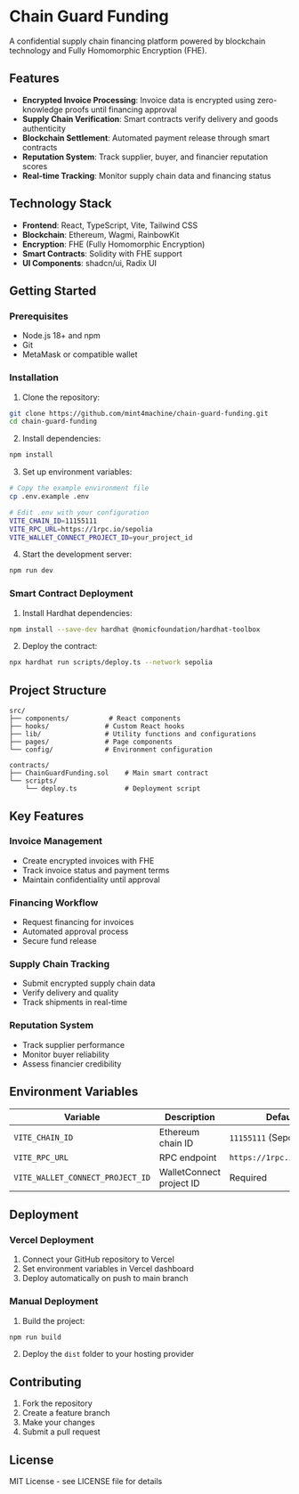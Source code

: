 # Chain Guard Funding

A confidential supply chain financing platform powered by blockchain technology and Fully Homomorphic Encryption (FHE).

## Features

- **Encrypted Invoice Processing**: Invoice data is encrypted using zero-knowledge proofs until financing approval
- **Supply Chain Verification**: Smart contracts verify delivery and goods authenticity
- **Blockchain Settlement**: Automated payment release through smart contracts
- **Reputation System**: Track supplier, buyer, and financier reputation scores
- **Real-time Tracking**: Monitor supply chain data and financing status

## Technology Stack

- **Frontend**: React, TypeScript, Vite, Tailwind CSS
- **Blockchain**: Ethereum, Wagmi, RainbowKit
- **Encryption**: FHE (Fully Homomorphic Encryption)
- **Smart Contracts**: Solidity with FHE support
- **UI Components**: shadcn/ui, Radix UI

## Getting Started

### Prerequisites

- Node.js 18+ and npm
- Git
- MetaMask or compatible wallet

### Installation

1. Clone the repository:
```bash
git clone https://github.com/mint4machine/chain-guard-funding.git
cd chain-guard-funding
```

2. Install dependencies:
```bash
npm install
```

3. Set up environment variables:
```bash
# Copy the example environment file
cp .env.example .env

# Edit .env with your configuration
VITE_CHAIN_ID=11155111
VITE_RPC_URL=https://1rpc.io/sepolia
VITE_WALLET_CONNECT_PROJECT_ID=your_project_id
```

4. Start the development server:
```bash
npm run dev
```

### Smart Contract Deployment

1. Install Hardhat dependencies:
```bash
npm install --save-dev hardhat @nomicfoundation/hardhat-toolbox
```

2. Deploy the contract:
```bash
npx hardhat run scripts/deploy.ts --network sepolia
```

## Project Structure

```
src/
├── components/          # React components
├── hooks/              # Custom React hooks
├── lib/                # Utility functions and configurations
├── pages/              # Page components
└── config/             # Environment configuration

contracts/
├── ChainGuardFunding.sol    # Main smart contract
└── scripts/
    └── deploy.ts            # Deployment script
```

## Key Features

### Invoice Management
- Create encrypted invoices with FHE
- Track invoice status and payment terms
- Maintain confidentiality until approval

### Financing Workflow
- Request financing for invoices
- Automated approval process
- Secure fund release

### Supply Chain Tracking
- Submit encrypted supply chain data
- Verify delivery and quality
- Track shipments in real-time

### Reputation System
- Track supplier performance
- Monitor buyer reliability
- Assess financier credibility

## Environment Variables

| Variable | Description | Default |
|----------|-------------|---------|
| `VITE_CHAIN_ID` | Ethereum chain ID | `11155111` (Sepolia) |
| `VITE_RPC_URL` | RPC endpoint | `https://1rpc.io/sepolia` |
| `VITE_WALLET_CONNECT_PROJECT_ID` | WalletConnect project ID | Required |

## Deployment

### Vercel Deployment

1. Connect your GitHub repository to Vercel
2. Set environment variables in Vercel dashboard
3. Deploy automatically on push to main branch

### Manual Deployment

1. Build the project:
```bash
npm run build
```

2. Deploy the `dist` folder to your hosting provider

## Contributing

1. Fork the repository
2. Create a feature branch
3. Make your changes
4. Submit a pull request

## License

MIT License - see LICENSE file for details
